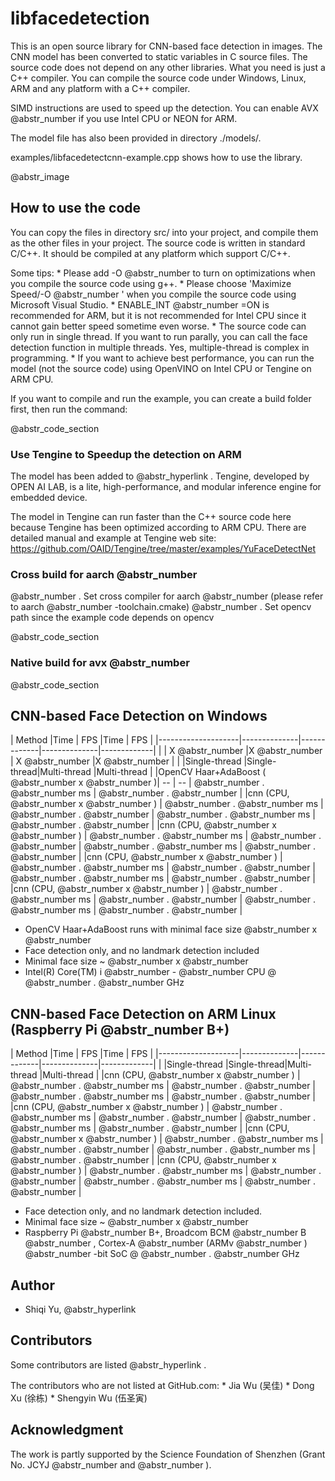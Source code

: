 # libfacedetection

This is an open source library for CNN-based face detection in images. The CNN model has been converted to static variables in C source files. The source code does not depend on any other libraries. What you need is just a C++ compiler. You can compile the source code under Windows, Linux, ARM and any platform with a C++ compiler.

SIMD instructions are used to speed up the detection. You can enable AVX @abstr_number if you use Intel CPU or NEON for ARM.

The model file has also been provided in directory ./models/.

examples/libfacedetectcnn-example.cpp shows how to use the library.

@abstr_image 

## How to use the code

You can copy the files in directory src/ into your project, and compile them as the other files in your project. The source code is written in standard C/C++. It should be compiled at any platform which support C/C++.

Some tips: * Please add -O @abstr_number to turn on optimizations when you compile the source code using g++. * Please choose 'Maximize Speed/-O @abstr_number ' when you compile the source code using Microsoft Visual Studio. * ENABLE_INT @abstr_number =ON is recommended for ARM, but it is not recommended for Intel CPU since it cannot gain better speed sometime even worse. * The source code can only run in single thread. If you want to run parally, you can call the face detection function in multiple threads. Yes, multiple-thread is complex in programming. * If you want to achieve best performance, you can run the model (not the source code) using OpenVINO on Intel CPU or Tengine on ARM CPU.

If you want to compile and run the example, you can create a build folder first, then run the command:

@abstr_code_section 

### Use Tengine to Speedup the detection on ARM

The model has been added to @abstr_hyperlink . Tengine, developed by OPEN AI LAB, is a lite, high-performance, and modular inference engine for embedded device. 

The model in Tengine can run faster than the C++ source code here because Tengine has been optimized according to ARM CPU. There are detailed manual and example at Tengine web site: https://github.com/OAID/Tengine/tree/master/examples/YuFaceDetectNet

### Cross build for aarch @abstr_number

@abstr_number . Set cross compiler for aarch @abstr_number (please refer to aarch @abstr_number -toolchain.cmake) @abstr_number . Set opencv path since the example code depends on opencv

@abstr_code_section 

### Native build for avx @abstr_number

@abstr_code_section 

## CNN-based Face Detection on Windows

| Method |Time | FPS |Time | FPS | |--------------------|--------------|-------------|--------------|-------------| | | X @abstr_number |X @abstr_number | X @abstr_number |X @abstr_number | | |Single-thread |Single-thread|Multi-thread |Multi-thread | |OpenCV Haar+AdaBoost ( @abstr_number x @abstr_number )| -- | -- | @abstr_number . @abstr_number ms | @abstr_number . @abstr_number | |cnn (CPU, @abstr_number x @abstr_number ) | @abstr_number . @abstr_number ms | @abstr_number . @abstr_number | @abstr_number . @abstr_number ms | @abstr_number . @abstr_number | |cnn (CPU, @abstr_number x @abstr_number ) | @abstr_number . @abstr_number ms | @abstr_number . @abstr_number | @abstr_number . @abstr_number ms | @abstr_number . @abstr_number | |cnn (CPU, @abstr_number x @abstr_number ) | @abstr_number . @abstr_number ms | @abstr_number . @abstr_number | @abstr_number . @abstr_number ms | @abstr_number . @abstr_number | |cnn (CPU, @abstr_number x @abstr_number ) | @abstr_number . @abstr_number ms | @abstr_number . @abstr_number | @abstr_number . @abstr_number ms | @abstr_number . @abstr_number |

  * OpenCV Haar+AdaBoost runs with minimal face size @abstr_number x @abstr_number 
  * Face detection only, and no landmark detection included
  * Minimal face size ~ @abstr_number x @abstr_number 
  * Intel(R) Core(TM) i @abstr_number - @abstr_number CPU @ @abstr_number . @abstr_number GHz



## CNN-based Face Detection on ARM Linux (Raspberry Pi @abstr_number B+)

| Method |Time | FPS |Time | FPS | |--------------------|--------------|-------------|--------------|-------------| | |Single-thread |Single-thread|Multi-thread |Multi-thread | |cnn (CPU, @abstr_number x @abstr_number ) | @abstr_number . @abstr_number ms | @abstr_number . @abstr_number | @abstr_number . @abstr_number ms | @abstr_number . @abstr_number | |cnn (CPU, @abstr_number x @abstr_number ) | @abstr_number . @abstr_number ms | @abstr_number . @abstr_number | @abstr_number . @abstr_number ms | @abstr_number . @abstr_number | |cnn (CPU, @abstr_number x @abstr_number ) | @abstr_number . @abstr_number ms | @abstr_number . @abstr_number | @abstr_number . @abstr_number ms | @abstr_number . @abstr_number | |cnn (CPU, @abstr_number x @abstr_number ) | @abstr_number . @abstr_number ms | @abstr_number . @abstr_number | @abstr_number . @abstr_number ms | @abstr_number . @abstr_number |

  * Face detection only, and no landmark detection included.
  * Minimal face size ~ @abstr_number x @abstr_number 
  * Raspberry Pi @abstr_number B+, Broadcom BCM @abstr_number B @abstr_number , Cortex-A @abstr_number (ARMv @abstr_number ) @abstr_number -bit SoC @ @abstr_number . @abstr_number GHz



## Author

  * Shiqi Yu, @abstr_hyperlink 



## Contributors

Some contributors are listed @abstr_hyperlink . 

The contributors who are not listed at GitHub.com: * Jia Wu (吴佳) * Dong Xu (徐栋) * Shengyin Wu (伍圣寅)

## Acknowledgment

The work is partly supported by the Science Foundation of Shenzhen (Grant No. JCYJ @abstr_number and @abstr_number ).

